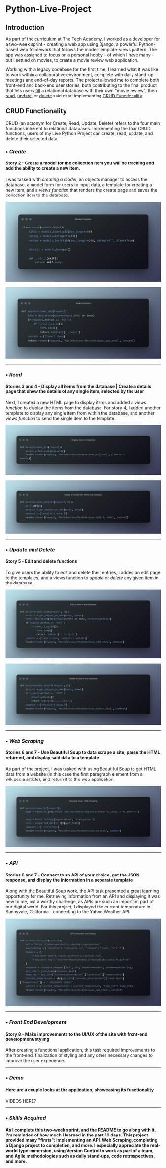 # Python-Live-Project
## Introduction
As part of the curriculum at The Tech Academy, I worked as a developer for a two-week sprint - creating a web app using Django, a powerful Python-based web framework that follows the model-template-views pattern. The app was assigned to focus on a personal hobby - of which I have many - but I settled on movies, to create a movie review web application.

Working with a legacy codebase for the first time, I learned what it was like to work within a collaborative environment, complete with daily stand-up meetings and end-of-day reports. The project allowed me to complete both front-end and back-end user stories, both contributing to the final product that lets users [fill](#-create) a relational database with their own "movie review", then [read](#-read), [update](#-update-and-delete), or [delete](#-update-and-delete) said data; implementing [CRUD Functionality](#crud-functionality)

## CRUD Functionality
CRUD (an acronym for Create, Read, Update, Delete) refers to the four main functions inherent to relational databases. Implementing the four CRUD functions, users of my Live Python Project can create, read, update, and delete their selected data.


### • ***Create***
#### Story 2 - Create a model for the collection item you will be tracking and add the ability to create a new item.
I was tasked with *creating a model*, an objects manager to access the database, a model form for users to input data, a template for creating a new item, and a *views function* that renders the create page and saves the collection item to the database.

![](https://github.com/jmternes/Python-Live-Project/blob/main/Code-Snippets/Model%20Creation.png?raw=true)

![](https://github.com/jmternes/Python-Live-Project/blob/main/Code-Snippets/Views%20Function.png)

<hr>

### • ***Read***
#### Stories 3 and 4 - Display all items from the database | Create a details page that show the details of any single item, selected by the user
Next, I created a new HTML page to display items and added a *views function* to display the items from the database. For story 4, I added another template to display any single item from within the database, and another *views function* to send the single item to the template.

![](https://github.com/jmternes/Python-Live-Project/blob/main/Code-Snippets/Display%20Items%20in%20Database.png)

![](https://github.com/jmternes/Python-Live-Project/blob/main/Code-Snippets/Details%20of%20Single%20Item%20Within%20the%20Database.png)

<hr>

### • ***Update and Delete***
#### Story 5 - Edit and delete functions
To give users the ability to edit and delete their entries, I added an edit page to the templates, and a views function to *update* or *delete* any given item in the database.

![](https://github.com/jmternes/Python-Live-Project/blob/main/Code-Snippets/Edit%20an%20Item%20in%20the%20Database.png)

![](https://github.com/jmternes/Python-Live-Project/blob/main/Code-Snippets/Delete%20an%20Item%20in%20the%20Database.png)

<hr>

### • ***Web Scraping***
#### Stories 6 and 7 - Use Beautiful Soup to data scrape a site, parse the HTML returned, and display said data to a template
As part of the project, I was tasked with using Beautiful Soup to get HTML data from a website (in this case the first paragraph element from a wikipedia article), and return it to the web application.

![](https://github.com/jmternes/Python-Live-Project/blob/main/Code-Snippets/Beautiful%20Soup%20-%20Web%20Scraping.png)

<hr>

### • ***API***
#### Stories 6 and 7 - Connect to an API of your choice, get the JSON response, and display the information in a separate template
Along with the Beautiful Soup work, the API task presented a great learning opportunity for me. Retrieving information from an API and displaying it was new to me, but a worthy challenge, as APIs are such an important part of our digital world. For this project, I displayed the current temperature in Sunnyvale, California - connecting to the Yahoo Weather API:

![](https://github.com/jmternes/Python-Live-Project/blob/main/Code-Snippets/API%20Connection%20and%20Display%20.png)

<hr>

### • ***Front End Development***
#### Story 8 - Make improvements to the UI/UX of the site with front-end development/styling
After creating a functional application, this task required improvements to the front-end: finalization of styling and any other necessary changes to improve the user experience.

<hr>

### • ***Demo***
#### Here are a couple looks at the application, showcasing its functionality
VIDEOS HERE?

<hr>

### • ***Skills Acquired***
#### As I complete this two-week sprint, and the README to go along with it, I'm reminded of how much I learned in the past 10 days. This project provided many "firsts": implementing an API, Web Scraping, completing a Django project to completion, and more. I especially appreciate the real-world type immersion, using Version Control to work as part of a team, and Agile methodologies such as daily stand-ups, code retrospectives, and more.
